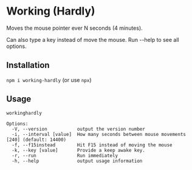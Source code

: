 # Working (Hardly)

Moves the mouse pointer ever N seconds (4 minutes).

Can also type a key instead of move the mouse. Run --help to see all options.

## Installation

`npm i working-hardly` (or use `npx`)

## Usage

`workinghardly`

```
Options:
  -V, --version           output the version number
  -i, --interval [value]  How many seconds between mouse movements [240] (default: 14400)
  -f, --f15instead        Hit F15 instead of moving the mouse
  -k, --key [value]       Provide a keep awake key.
  -r, --run               Run immediately
  -h, --help              output usage information
```
